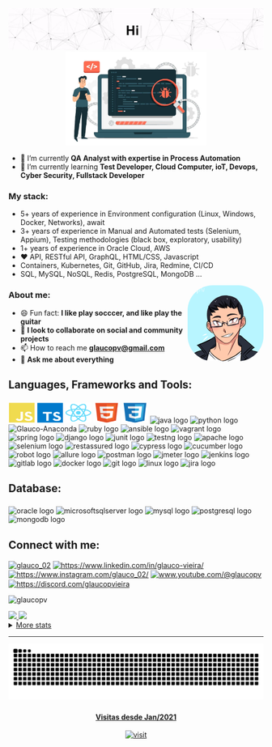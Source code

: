 <p align="center">
  <img src="https://github.com/glaucopv/glaucopv/raw/main/assets/glauco-qa-analyst.gif" alt="Hi, I'm a Glauco 👋 🚀 French developer 🚀 I ❤️ Happy Hardcore ❤️">
  <img src="https://github.com/glaucopv/glaucopv/raw/main/assets/Analista-de-QA.png" alt="Analista-de-QA"  width="55%"/><br>
</p>

<!--How to make this gif ?

I made my with https://codesandbox.io/s/github-profile-2ijk7
Then i recorded my screen to gif on Mac with Quicktime  and save result to [assets/github.mov](assets/github.mov)
This [gist](https://gist.github.com/tskaggs/6394639) help me to create a dedicated command that convert MOV to GIF.
Type this command `make generate-gif` to generate [assets/github.gif](assets/github.gif)

❤️ I prefer React on frontend and Node.js with MySQL and/or MongoDB and/or PostgreSQL on backend🤔 -->
- 🔭 I’m currently **QA Analyst with expertise in Process Automation**
- 🌱 I’m currently learning **Test Developer, Cloud Computer, ioT, Devops, Cyber Security, Fullstack Developer**

<!--img align="right" src="https://octodex.github.com/images/welcometocat.png" width="300"-->

### My stack:
- 5+ years of experience in Environment configuration (Linux, Windows, Docker, Networks), await
- 3+ years of experience in Manual and Automated tests (Selenium, Appium), Testing methodologies (black box, exploratory, usability)
- 1+ years of experience in Oracle Cloud, AWS
- ❤️ API, RESTful API, GraphQL, HTML/CSS, Javascript
- Containers, Kubernetes, Git, GitHub, Jira, Redmine, CI/CD
- SQL, MySQL, NoSQL, Redis, PostgreSQL, MongoDB ...
  
<img align="right" alt="Glauco-pic" height="150" style="border-radius:50px;" src="https://github.com/glaucopv/glaucopv/raw/main/assets/Anime-glauco.png?width=676&height=676"> 

### About me:
- 😄 Fun fact: **I like play socccer, and like play the guitar**
- 🔭 **I look to collaborate on social and community projects**
- 📫 How to reach me **glaucopv@gmail.com**
- 💬 **Ask me about everything**
  
##

<h2 style="text-align:left">Languages, Frameworks and Tools:</h2>

###

<div style="text-align:left">
  <img src="https://raw.githubusercontent.com/devicons/devicon/master/icons/javascript/javascript-plain.svg" height="40" width="52" alt="javaScript logo" />
  <img src="https://raw.githubusercontent.com/devicons/devicon/master/icons/typescript/typescript-plain.svg" height="40" width="52" alt="Glauco-Ts" />
  <img src="https://raw.githubusercontent.com/devicons/devicon/master/icons/react/react-original.svg" height="40" width="52" alt="Glauco-React" />
  <img src="https://raw.githubusercontent.com/devicons/devicon/master/icons/html5/html5-original.svg" height="40" width="52" alt="Ra-HTML" />
  <img src="https://raw.githubusercontent.com/devicons/devicon/master/icons/css3/css3-original.svg" height="40" width="52" alt="Glauco-CSSL">
  <img src="https://cdn.jsdelivr.net/gh/devicons/devicon/icons/java/java-original.svg" height="40" width="52" alt="java logo"  />
  <img src="https://cdn.jsdelivr.net/gh/devicons/devicon/icons/python/python-original.svg" height="40" width="52" alt="python logo"  />
  <img src="https://cdn.jsdelivr.net/gh/devicons/devicon@latest/icons/anaconda/anaconda-original.svg" height="40" width="52" alt="Glauco-Anaconda"  />  
  <img src="https://cdn.jsdelivr.net/gh/devicons/devicon/icons/ruby/ruby-original.svg" height="40" width="52" alt="ruby logo"  />
  <img src="https://cdn.jsdelivr.net/gh/devicons/devicon@latest/icons/ansible/ansible-original.svg" height="40" width="52" alt="ansible logo"  />
  <img src="https://cdn.jsdelivr.net/gh/devicons/devicon@latest/icons/vagrant/vagrant-original.svg" height="40" width="52" alt="vagrant logo"  />          
  <img src="https://cdn.jsdelivr.net/gh/devicons/devicon/icons/spring/spring-original.svg" height="40" width="52" alt="spring logo"  />
  <img src="https://icon-library.com/images/django-icon/django-icon-0.jpg" height="40" width="40" alt="django logo"  />
  <img src="https://avatars.githubusercontent.com/u/874086?s=280&v=4" height="40" width="40" alt="junit logo"  />
  <img src="https://blog.knoldus.com/wp-content/uploads/2020/01/TESTNG.png" height="40" width="40" alt="testng logo"  />
  <img src="https://cdn.jsdelivr.net/gh/devicons/devicon/icons/apache/apache-original.svg" height="40" width="52" alt="apache logo"  />
  <img src="https://seeklogo.com/images/S/selenium-logo-A1B53CEFB0-seeklogo.com.png" height="40" width="40" alt="selenium logo"  />
  <img src="https://miro.medium.com/max/400/1*dbeTcEaIPgyZZ6aaC519RQ.png" height="40" width="40" alt="restassured logo"  />
  <img src="https://images.ctfassets.net/q5gr0s7pk997/Th8458WoDPgh1xOcYjv4Q/b2328d538c7d499853bfff3ac11540c5/Cypress.png" height="40" width="40" alt="cypress logo"  />
  <img src="https://i.pinimg.com/originals/87/e8/49/87e8491cdd5ee5dacf3059f0c0832ce7.png" height="40" width="45" alt="cucumber logo"  />
  <img src="https://cdn.jsdelivr.net/npm/simple-icons@4.19.0/icons/robotframework.svg" height="40" width="52" alt="robot logo"  />
  <img src="https://qagroovers.files.wordpress.com/2019/06/images.png" height="40" width="40" alt="allure logo"  />
  <img src="https://www.svgrepo.com/show/354202/postman-icon.svg" height="40" width="52" alt="postman logo"  />
  <img src="https://jmeter.apache.org/images/jmeter_square.png" height="40" width="52" alt="jmeter logo"  />
  <img src="https://upload.wikimedia.org/wikipedia/commons/thumb/e/e9/Jenkins_logo.svg/1200px-Jenkins_logo.svg.png" height="40" width="30" alt="jenkins logo"  />
  <img src="https://cdn.jsdelivr.net/gh/devicons/devicon/icons/gitlab/gitlab-original.svg" height="40" width="52" alt="gitlab logo"  />
  <img src="https://cdn.jsdelivr.net/gh/devicons/devicon/icons/docker/docker-original.svg" height="40" width="52" alt="docker logo"  />
  <img src="https://upload.wikimedia.org/wikipedia/commons/thumb/3/3f/Git_icon.svg/1024px-Git_icon.svg.png" height="40" width="40" alt="git logo"  />
  <img src="https://upload.wikimedia.org/wikipedia/commons/thumb/f/f1/Icons8_flat_linux.svg/1200px-Icons8_flat_linux.svg.png" height="40" width="52" alt="linux logo"  />
  <img src="https://cdn.jsdelivr.net/gh/devicons/devicon/icons/jira/jira-original.svg" height="40" width="52" alt="jira logo"  />
</div>

###

<h2 style="text-align:left">Database:</h2>

###

<div style="text-align:left">
  <img src="https://cdn.jsdelivr.net/gh/devicons/devicon/icons/oracle/oracle-original.svg" height="40" width="52" alt="oracle logo"  />
  <img src="https://cdn.jsdelivr.net/gh/devicons/devicon/icons/microsoftsqlserver/microsoftsqlserver-plain.svg" height="40" width="52" alt="microsoftsqlserver logo"  />
  <img src="https://cdn.jsdelivr.net/gh/devicons/devicon/icons/mysql/mysql-original.svg" height="40" width="52" alt="mysql logo"  />
  <img src="https://cdn.jsdelivr.net/gh/devicons/devicon/icons/postgresql/postgresql-original.svg" height="40" width="52" alt="postgresql logo"  />
  <img src="https://cdn.jsdelivr.net/gh/devicons/devicon/icons/mongodb/mongodb-original.svg" height="40" width="52" alt="mongodb logo"  />
</div>

### <h2 style="text-align:left">Connect with me:</h2>   

<!--<h3 align="left">Connect with me:</h3>-->
<p align="left">
<a href="https://twitter.com/glauco_02" target="blank"><img align="center" src="https://raw.githubusercontent.com/rahuldkjain/github-profile-readme-generator/master/src/images/icons/Social/twitter.svg" alt="glauco_02" height="30" width="40" /></a>
<a href="https://linkedin.com/in/https://www.linkedin.com/in/glauco-vieira/" target="blank"><img align="center" src="https://raw.githubusercontent.com/rahuldkjain/github-profile-readme-generator/master/src/images/icons/Social/linked-in-alt.svg" alt="https://www.linkedin.com/in/glauco-vieira/" height="30" width="40" /></a>
<a href="https://instagram.com/https://www.instagram.com/glauco_02/" target="blank"><img align="center" src="https://raw.githubusercontent.com/rahuldkjain/github-profile-readme-generator/master/src/images/icons/Social/instagram.svg" alt="https://www.instagram.com/glauco_02/" height="30" width="40" /></a>
<a href="https://www.youtube.com/c/www.youtube.com/@glaucopv" target="blank"><img align="center" src="https://raw.githubusercontent.com/rahuldkjain/github-profile-readme-generator/master/src/images/icons/Social/youtube.svg" alt="www.youtube.com/@glaucopv" height="30" width="40" /></a>
<a href="https://discord.gg/https://discord.com/glaucopvieira" target="blank"><img align="center" src="https://raw.githubusercontent.com/rahuldkjain/github-profile-readme-generator/master/src/images/icons/Social/discord.svg" alt="https://discord.com/glaucopvieira" height="30" width="40" /></a>
</p>
 
<!--<h3 align="left">Connect with me:</h3>
<p align="left"> 
  <a href="https://www.youtube.com/channel/UCgwHrttKm6ahtWxbTsd93Qw" target="_blank"><img src="https://img.shields.io/badge/YouTube-FF0000?style=for-the-badge&logo=youtube&logoColor=white" target="_blank" /></a>
  <a href="https://instagram.com/glauco_02" target="_blank"><img src="https://img.shields.io/badge/-Instagram-%23E4405F?style=for-the-badge&logo=instagram&logoColor=white" target="_blank" /></a>
  <a href="https://discord.gg/glaucopvieira#2799" target="_blank"><img src="https://img.shields.io/badge/Discord-7289DA?style=for-the-badge&logo=discord&logoColor=white" target="_blank" /></a> 
  <a href = "mailto:glaucopv@gmail.com"><img src="https://img.shields.io/badge/-Gmail-%23333?style=for-the-badge&logo=gmail&logoColor=white" target="_blank" /></a>
  <a href="https://www.linkedin.com/in/glauco-vieira" target="_blank"><img src="https://img.shields.io/badge/-LinkedIn-%230077B5?style=for-the-badge&logo=linkedin&logoColor=white" target="_blank" /></a>   
  <!--![snake gif](https://github.com/glaucopv/glaucopv/blob/output/github-contribution-grid-snake.svg)
</p>-->

<!--<h3 align="left">📊 GitHub Stats</h3>-->
<div align="left">
  <p align="left"> <img src="https://komarev.com/ghpvc/?username=glaucopv&label=Profile%20views&color=0e75b6&style=flat" alt="glaucopv" /> </p>
  <a href="https://github.com/glaucopv">
  <img height="160em" src="https://github-readme-stats.vercel.app/api?username=glaucopv&show_icons=true&theme=tokyonight&include_all_commits=true&count_private=true" />
  <img height="160em" src="https://github-readme-streak-stats.herokuapp.com/?user=glaucopv&theme=tokyonight&&" />
  <!--<img height="160em" src="https://github-readme-stats.vercel.app/api/top-langs/?username=glaucopv&layout=compact&langs_count=12&&theme=tokyonight"/>-->
</div> 
    
<details>
  <summary>More stats</summary>
  
<img src="https://github-readme-stats.vercel.app/api/top-langs/?username=glaucopv&hide_title=false&card_width=320&langs_count=5&theme=tokyonight&hide_border=false" height="250" alt="languages graph"  />

</details>
  
<hr></hr>
    
<!--![Top Langs](https://github-readme-stats.vercel.app/api/top-langs/?username=glaucopv&layout=compact&custom_title=Linguagens%20Mais%20Usadas&langs_count=6&hide_border=true)
![Github stats](https://github-readme-stats.vercel.app/api?username=glaucopv&line_height=20px&custom_title=Estatísticas&locale=pt-br&show_icons=true&count_private=true&layout=compact&hide_border=true)-->
    
  ![Snake animation](https://raw.githubusercontent.com/glaucopv/glaucopv/output/github-contribution-grid-snake-dark.svg)

###

<h4 style="text-align:center">Visitas desde Jan/2021</h4>
<div style="text-align:center">
  <img src="https://profile-counter.glitch.me/jussaragranja/count.svg?" alt="visit" />
</div>

<!--
**glaucopv/glaucopv** is a ✨ _special_ ✨ repository because its `README.md` (this file) appears on your GitHub profile.

Here are some ideas to get you started:

- 🔭 I’m currently working on Brazilian Army ...
- 🌱 I’m currently learning Html, Css, Java, React ...
- 👯 I’m looking to collaborate on programming projects ...
- 🤔 I’m looking for help with React ...
- 💬 Ask me about ...
- 📫 How to reach me: ...
- 😄 Pronouns: ...
- ⚡ Fun fact: ...
-->

  
